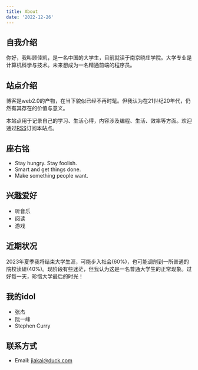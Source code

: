 ```yaml
---
title: About
date: '2022-12-26'
---
```


## 自我介绍

你好，我叫顾佳凯，是一名中国的大学生，目前就读于南京晓庄学院。大学专业是计算机科学与技术。未来想成为一名精通前端的程序员。

## 站点介绍

博客是web2.0的产物，在当下貌似已经不再时髦。但我认为在21世纪20年代，仍然有其存在的价值与意义。

本站点用于记录自己的学习、生活心得，内容涉及编程、生活、效率等方面。欢迎通过[RSS](https://blog.gujiakai.top/index.xml)订阅本站点。

## 座右铭

- Stay hungry. Stay foolish.
- Smart and get things done.
- Make something people want.

## 兴趣爱好

- 听音乐
- 阅读
- 游戏

## 近期状况

2023年夏季我将结束大学生涯，可能步入社会(60%)，也可能调剂到一所普通的院校读研(40%)。现阶段有些迷茫，但我认为这是一名普通大学生的正常现象。过好每一天，珍惜大学最后的时光！

## 我的idol

- 张杰
- 阮一峰
- Stephen Curry

## 联系方式

- Email: [jiakai@duck.com](mailto:jiakai@duck.com)